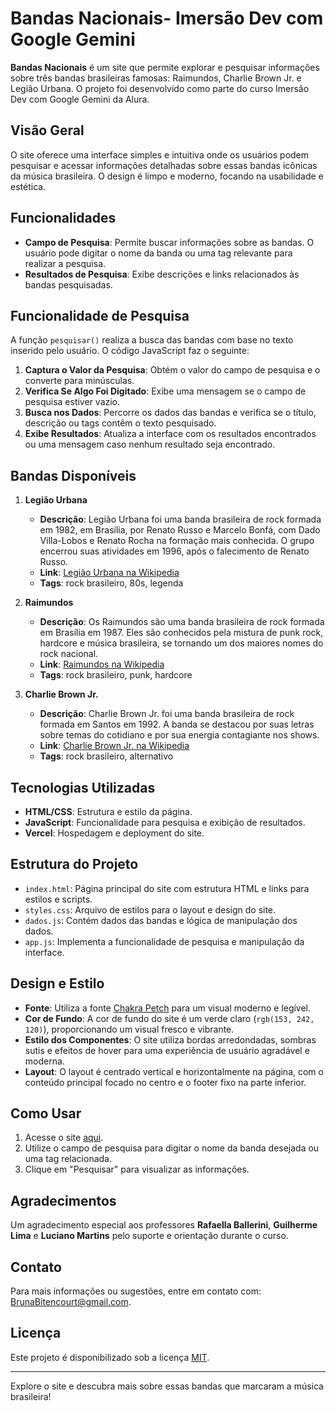 # Bandas Nacionais- Imersão Dev com Google Gemini

**Bandas Nacionais** é um site que permite explorar e pesquisar informações sobre três bandas brasileiras famosas: Raimundos, Charlie Brown Jr. e Legião Urbana. O projeto foi desenvolvido como parte do curso Imersão Dev com Google Gemini da Alura.

## Visão Geral

O site oferece uma interface simples e intuitiva onde os usuários podem pesquisar e acessar informações detalhadas sobre essas bandas icônicas da música brasileira. O design é limpo e moderno, focando na usabilidade e estética.

## Funcionalidades

- **Campo de Pesquisa**: Permite buscar informações sobre as bandas. O usuário pode digitar o nome da banda ou uma tag relevante para realizar a pesquisa.
- **Resultados de Pesquisa**: Exibe descrições e links relacionados às bandas pesquisadas.

## Funcionalidade de Pesquisa

A função `pesquisar()` realiza a busca das bandas com base no texto inserido pelo usuário. O código JavaScript faz o seguinte:
1. **Captura o Valor da Pesquisa**: Obtém o valor do campo de pesquisa e o converte para minúsculas.
2. **Verifica Se Algo Foi Digitado**: Exibe uma mensagem se o campo de pesquisa estiver vazio.
3. **Busca nos Dados**: Percorre os dados das bandas e verifica se o título, descrição ou tags contêm o texto pesquisado.
4. **Exibe Resultados**: Atualiza a interface com os resultados encontrados ou uma mensagem caso nenhum resultado seja encontrado.

## Bandas Disponíveis

1. **Legião Urbana**
   - **Descrição**: Legião Urbana foi uma banda brasileira de rock formada em 1982, em Brasília, por Renato Russo e Marcelo Bonfá, com Dado Villa-Lobos e Renato Rocha na formação mais conhecida. O grupo encerrou suas atividades em 1996, após o falecimento de Renato Russo.
   - **Link**: [Legião Urbana na Wikipedia](https://pt.wikipedia.org/wiki/Legião_Urbana)
   - **Tags**: rock brasileiro, 80s, legenda

2. **Raimundos**
   - **Descrição**: Os Raimundos são uma banda brasileira de rock formada em Brasília em 1987. Eles são conhecidos pela mistura de punk rock, hardcore e música brasileira, se tornando um dos maiores nomes do rock nacional.
   - **Link**: [Raimundos na Wikipedia](https://pt.wikipedia.org/wiki/Raimundos)
   - **Tags**: rock brasileiro, punk, hardcore

3. **Charlie Brown Jr.**
   - **Descrição**: Charlie Brown Jr. foi uma banda brasileira de rock formada em Santos em 1992. A banda se destacou por suas letras sobre temas do cotidiano e por sua energia contagiante nos shows.
   - **Link**: [Charlie Brown Jr. na Wikipedia](https://pt.wikipedia.org/wiki/Charlie_Brown_Jr.)
   - **Tags**: rock brasileiro, alternativo

## Tecnologias Utilizadas

- **HTML/CSS**: Estrutura e estilo da página.
- **JavaScript**: Funcionalidade para pesquisa e exibição de resultados.
- **Vercel**: Hospedagem e deployment do site.

## Estrutura do Projeto

- `index.html`: Página principal do site com estrutura HTML e links para estilos e scripts.
- `styles.css`: Arquivo de estilos para o layout e design do site.
- `dados.js`: Contém dados das bandas e lógica de manipulação dos dados.
- `app.js`: Implementa a funcionalidade de pesquisa e manipulação da interface.

## Design e Estilo

- **Fonte**: Utiliza a fonte [Chakra Petch](https://fonts.googleapis.com/css2?family=Chakra+Petch:ital,wght@0,300;0,400;0,500;0,600;0,700;1,300;1,400;1,500;1,600;1,700&display=swap) para um visual moderno e legível.
- **Cor de Fundo**: A cor de fundo do site é um verde claro (`rgb(153, 242, 120)`), proporcionando um visual fresco e vibrante.
- **Estilo dos Componentes**: O site utiliza bordas arredondadas, sombras sutis e efeitos de hover para uma experiência de usuário agradável e moderna.
- **Layout**: O layout é centrado vertical e horizontalmente na página, com o conteúdo principal focado no centro e o footer fixo na parte inferior.

## Como Usar

1. Acesse o site [aqui](https://bandas-nacionais.vercel.app/).
2. Utilize o campo de pesquisa para digitar o nome da banda desejada ou uma tag relacionada.
3. Clique em "Pesquisar" para visualizar as informações.

## Agradecimentos

Um agradecimento especial aos professores **Rafaella Ballerini**, **Guilherme Lima** e **Luciano Martins** pelo suporte e orientação durante o curso.

## Contato

Para mais informações ou sugestões, entre em contato com: [BrunaBitencourt@gmail.com](mailto:bsbu7670@gmail.com).

## Licença

Este projeto é disponibilizado sob a licença [MIT](LICENSE).

---

Explore o site e descubra mais sobre essas bandas que marcaram a música brasileira!
